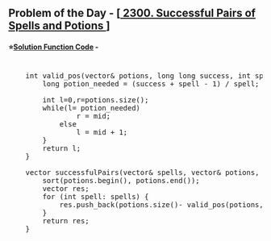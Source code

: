 ## Problem of the Day - [<a href="https://leetcode.com/problems/successful-pairs-of-spells-and-potions/"> 2300. Successful Pairs of Spells and Potions </a>]


#### ⭐<ins>Solution Function Code</ins> -
<pre>

    int valid_pos(vector<int>& potions, long long success, int spell){
        long potion_needed = (success + spell - 1) / spell;

        int l=0,r=potions.size();
        while(l<r){
            int mid = l + (r-l)/2;
            if(potions[mid] >= potion_needed)
                r = mid;
            else
                l = mid + 1;
        }
        return l;
    }

    vector<int> successfulPairs(vector<int>& spells, vector<int>& potions, long long success) {
        sort(potions.begin(), potions.end());
        vector<int> res;
        for (int spell: spells) {
            res.push_back(potions.size()- valid_pos(potions, success, spell));
        }
        return res;
    }
</pre>
